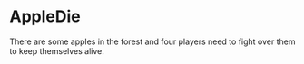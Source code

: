 # AppleDie
There are some apples in the forest and four players need to fight over them to keep themselves alive.
